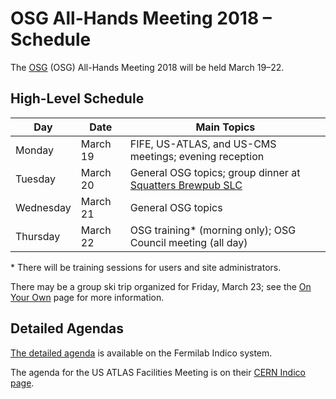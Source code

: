 # OSG All-Hands Meeting 2018 &ndash; Schedule

The [OSG](https://www.osg-htc.org) (OSG) All-Hands Meeting 2018 will be held March 19&ndash;22.

## High-Level Schedule

Day       | Date     | Main Topics
--------- | -------- | ----------------------------------------------------------
Monday    | March 19 | FIFE, US-ATLAS, and US-CMS meetings; evening reception
Tuesday   | March 20 | General OSG topics; group dinner at [Squatters Brewpub SLC](https://www.squatters.com/salt-lake-city/location.aspx)
Wednesday | March 21 | General OSG topics
Thursday  | March 22 | OSG training* (morning only); OSG Council meeting (all day)

\* There will be training sessions for users and site administrators.

There may be a group ski trip organized for Friday, March 23; see the [On Your Own](on-your-own.md) page for more
information.

## Detailed Agendas

[The detailed agenda](https://indico.fnal.gov/event/15344/timetable/) is available on the Fermilab Indico system.

The agenda for the US ATLAS Facilities Meeting is on their [CERN Indico page](https://indico.cern.ch/event/697806/).

